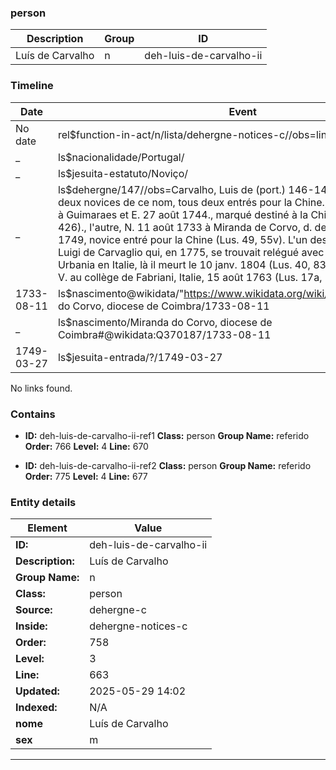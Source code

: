 ### person






| Description | Group | ID |
|-- | -- | -- |
| Luís de Carvalho| n |deh-luis-de-carvalho-ii |



### Timeline

| Date       | Event                   |
|------------|-------------------------|
| No date| rel$function-in-act/n/lista/dehergne-notices-c//obs=line: 663|
| _ | ls$nacionalidade/Portugal/|
| _ | ls$jesuita-estatuto/Noviço/|
| _ | ls$dehergne/147//obs=Carvalho, Luis de (port.) 146-147 Nous connaissons deux novices de ce nom, tous deux entrés pour la Chine., 'un N. 20 juill. 1730 à Guimaraes et E. 27 août 1744., marqué destiné à la Chine en 1749 (W p. 426)., l'autre, N. 11 août 1733 à Miranda de Corvo, d. de Coïmbre, E. 27 mars 1749, novice entré pour la Chine (Lus. 49, 55v). L'un des deux serait don Luigi de Carvaglio qui, en 1775, se trouvait relégué avec les ex-jésuites à Urbania en Italie, là il meurt le 10 janv. 1804 (Lus. 40, 83). L'un d'eux fait ses V. au collège de Fabriani, Italie, 15 août 1763 (Lus. 17a, 104), pr.|
| 1733-08-11| ls$nascimento@wikidata/"https://www.wikidata.org/wiki/Q370187"%Miranda do Corvo, diocese de Coimbra/1733-08-11|
| _ | ls$nascimento/Miranda do Corvo, diocese de Coimbra#@wikidata:Q370187/1733-08-11|
| 1749-03-27| ls$jesuita-entrada/?/1749-03-27|

No links found.




### Contains



- **ID:** deh-luis-de-carvalho-ii-ref1
  **Class:** person
  **Group Name:** referido
  **Order:** 766
  **Level:** 4
  **Line:** 670
  

- **ID:** deh-luis-de-carvalho-ii-ref2
  **Class:** person
  **Group Name:** referido
  **Order:** 775
  **Level:** 4
  **Line:** 677
  


### Entity details

| Element | Value |
|----|---|
| **ID:**    | deh-luis-de-carvalho-ii |
| **Description:** | Luís de Carvalho |
| **Group Name:** | n |
| **Class:** | person |
| **Source:** | dehergne-c |
| **Inside:**| dehergne-notices-c |
| **Order:** | 758 |
| **Level:** | 3 |
| **Line:**  | 663 |
| **Updated:** | 2025-05-29 14:02 |
| **Indexed:** | N/A |
| **nome** | Luís de Carvalho|
| **sex** | m|


---